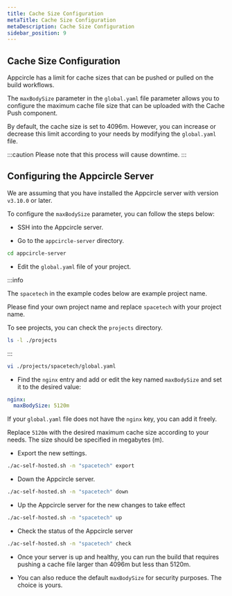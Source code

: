 ```yaml
---
title: Cache Size Configuration
metaTitle: Cache Size Configuration
metaDescription: Cache Size Configuration
sidebar_position: 9
---
```


## Cache Size Configuration

Appcircle has a limit for cache sizes that can be pushed or pulled on the build workflows.

The `maxBodySize` parameter in the `global.yaml` file parameter allows you to configure the maximum cache file size that can be uploaded with the Cache Push component.

By default, the cache size is set to 4096m. However, you can increase or decrease this limit according to your needs by modifying the `global.yaml` file.

:::caution
Please note that this process will cause downtime.
:::

## Configuring the Appcircle Server

We are assuming that you have installed the Appcircle server with version `v3.10.0` or later.

To configure the `maxBodySize` parameter, you can follow the steps below:

- SSH into the Appcircle server.

- Go to the `appcircle-server` directory.

```bash
cd appcircle-server
```

- Edit the `global.yaml` file of your project.

:::info

The `spacetech` in the example codes below are example project name.

Please find your own project name and replace `spacetech` with your project name.

To see projects, you can check the `projects` directory.

```bash
ls -l ./projects
```

:::

```bash
vi ./projects/spacetech/global.yaml
```

- Find the `nginx` entry and add or edit the key named `maxBodySize` and set it to the desired value:

```yaml
nginx:
  maxBodySize: 5120m
```

If your `global.yaml` file does not have the `nginx` key, you can add it freely.

Replace `5120m` with the desired maximum cache size according to your needs. The size should be specified in megabytes (m).

- Export the new settings.

```bash
./ac-self-hosted.sh -n "spacetech" export
```

- Down the Appcircle server.

```bash
./ac-self-hosted.sh -n "spacetech" down
```

- Up the Appcircle server for the new changes to take effect

```bash
./ac-self-hosted.sh -n "spacetech" up
```

- Check the status of the Appcircle server

```bash
./ac-self-hosted.sh -n "spacetech" check
```

- Once your server is up and healthy, you can run the build that requires pushing a cache file larger than 4096m but less than 5120m.

- You can also reduce the default `maxBodySize` for security purposes. The choice is yours.
